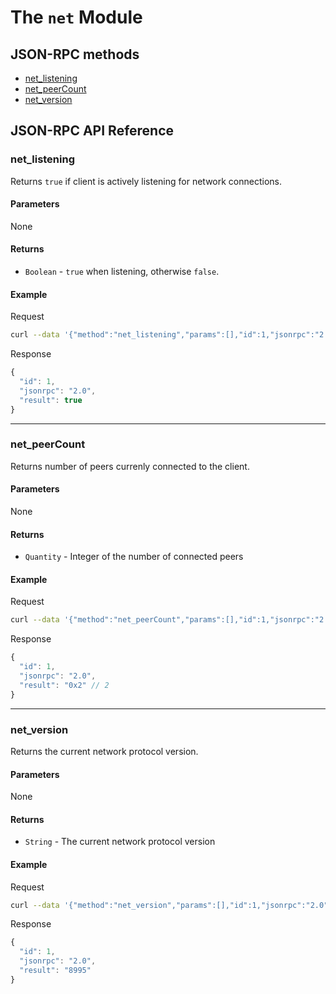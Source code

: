 # The `net` Module

## JSON-RPC methods

- [net_listening](#net_listening)
- [net_peerCount](#net_peercount)
- [net_version](#net_version)

## JSON-RPC API Reference

### net_listening

Returns `true` if client is actively listening for network connections.

#### Parameters

None

#### Returns

- `Boolean` - `true` when listening, otherwise `false`.

#### Example

Request
```bash
curl --data '{"method":"net_listening","params":[],"id":1,"jsonrpc":"2.0"}' -H "Content-Type: application/json" -X POST localhost:8545
```

Response
```js
{
  "id": 1,
  "jsonrpc": "2.0",
  "result": true
}
```

***

### net_peerCount

Returns number of peers currenly connected to the client.

#### Parameters

None

#### Returns

- `Quantity` - Integer of the number of connected peers

#### Example

Request
```bash
curl --data '{"method":"net_peerCount","params":[],"id":1,"jsonrpc":"2.0"}' -H "Content-Type: application/json" -X POST localhost:8545
```

Response
```js
{
  "id": 1,
  "jsonrpc": "2.0",
  "result": "0x2" // 2
}
```

***

### net_version

Returns the current network protocol version.

#### Parameters

None

#### Returns

- `String` - The current network protocol version

#### Example

Request
```bash
curl --data '{"method":"net_version","params":[],"id":1,"jsonrpc":"2.0"}' -H "Content-Type: application/json" -X POST localhost:8545
```

Response
```js
{
  "id": 1,
  "jsonrpc": "2.0",
  "result": "8995"
}
```

